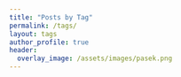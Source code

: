 ```yaml
---
title: "Posts by Tag"
permalink: /tags/
layout: tags
author_profile: true
header:
  overlay_image: /assets/images/pasek.png
---
```

